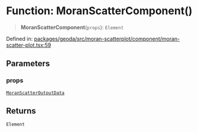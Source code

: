 # Function: MoranScatterComponent()

> **MoranScatterComponent**(`props`): `Element`

Defined in: [packages/geoda/src/moran-scatterplot/component/moran-scatter-plot.tsx:59](https://github.com/GeoDaCenter/openassistant/blob/994a31d776db171047aa7cd650eb798b5317f644/packages/geoda/src/moran-scatterplot/component/moran-scatter-plot.tsx#L59)

## Parameters

### props

[`MoranScatterOutputData`](../type-aliases/MoranScatterOutputData.md)

## Returns

`Element`
